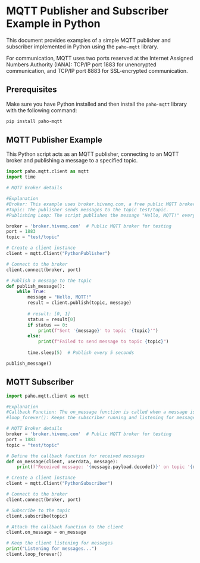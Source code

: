 # MQTT Publisher and Subscriber Example in Python

This document provides examples of a simple MQTT publisher and subscriber implemented in Python using the `paho-mqtt` library. 

For communication, MQTT uses two ports reserved at the Internet Assigned Numbers Authority (IANA): 
TCP/IP port 1883 for unencrypted communication, and 
TCP/IP port 8883 for SSL-encrypted communication.

## Prerequisites

Make sure you have Python installed and then install the `paho-mqtt` library with the following command:

```bash
pip install paho-mqtt
```

## MQTT Publisher Example

This Python script acts as an MQTT publisher, connecting to an MQTT broker and publishing a message to a specified topic.
```py
import paho.mqtt.client as mqtt
import time

# MQTT Broker details

#Explanation
#Broker: This example uses broker.hivemq.com, a free public MQTT broker. You can replace this with another MQTT broker URL if needed.
#Topic: The publisher sends messages to the topic test/topic.
#Publishing Loop: The script publishes the message "Hello, MQTT!" every 5 seconds.

broker = 'broker.hivemq.com'  # Public MQTT broker for testing
port = 1883
topic = "test/topic"

# Create a client instance
client = mqtt.Client("PythonPublisher")

# Connect to the broker
client.connect(broker, port)

# Publish a message to the topic
def publish_message():
    while True:
        message = "Hello, MQTT!"
        result = client.publish(topic, message)
        
        # result: [0, 1]
        status = result[0]
        if status == 0:
            print(f"Sent '{message}' to topic '{topic}'")
        else:
            print(f"Failed to send message to topic {topic}")
        
        time.sleep(5)  # Publish every 5 seconds

publish_message()
```

## MQTT Subscriber 

```py
import paho.mqtt.client as mqtt

#Explanation
#Callback Function: The on_message function is called when a message is received on the subscribed topic. It prints the message content.
#loop_forever(): Keeps the subscriber running and listening for messages indefinitely.

# MQTT Broker details
broker = 'broker.hivemq.com'  # Public MQTT broker for testing
port = 1883
topic = "test/topic"

# Define the callback function for received messages
def on_message(client, userdata, message):
    print(f"Received message: '{message.payload.decode()}' on topic '{message.topic}'")

# Create a client instance
client = mqtt.Client("PythonSubscriber")

# Connect to the broker
client.connect(broker, port)

# Subscribe to the topic
client.subscribe(topic)

# Attach the callback function to the client
client.on_message = on_message

# Keep the client listening for messages
print("Listening for messages...")
client.loop_forever()

```
